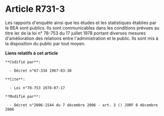 # Article R731-3

Les rapports d'enquête ainsi que les études et les statistiques établies par le BEA sont publics. Ils sont communicables dans
les conditions prévues au titre Ier de la loi n° 78-753 du 17 juillet 1978 portant diverses mesures d'amélioration des
relations entre l'administration et le public. Ils sont mis à la disposition du public par tout moyen.

**Liens relatifs à cet article**

	**Codifié par**:

	  - Décret n°67-334 1967-03-30

	**Cite**:

	  - Loi n°78-753 1978-07-17

	**Modifié par**:

	  - Décret n°2006-1544 du 7 décembre 2006 - art. 3 () JORF 8 décembre 2006
